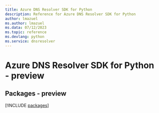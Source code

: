 ```yaml
---
title: Azure DNS Resolver SDK for Python
description: Reference for Azure DNS Resolver SDK for Python
author: lmazuel
ms.author: lmazuel
ms.data: 07/12/2023
ms.topic: reference
ms.devlang: python
ms.service: dnsresolver
---
```

# Azure DNS Resolver SDK for Python - preview
## Packages - preview
[!INCLUDE [packages](dns-resolver-index.md)]
